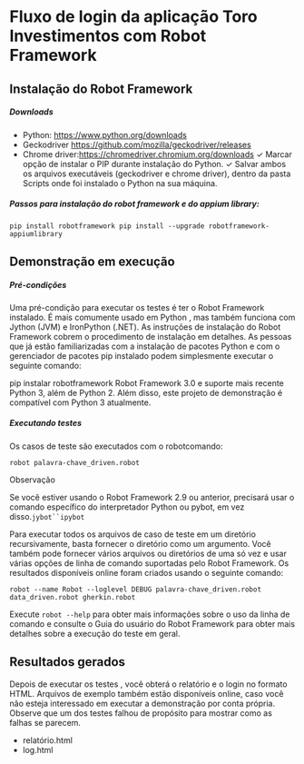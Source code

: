 # Fluxo de login da aplicação Toro Investimentos com Robot Framework 


## Instalação do Robot Framework 

##### Downloads
- Python: https://www.python.org/downloads
- Geckodriver https://github.com/mozilla/geckodriver/releases
- Chrome driver:https://chromedriver.chromium.org/downloads
✓ Marcar opção de instalar o PIP durante instalação do Python.
✓ Salvar ambos os arquivos executáveis (geckodriver e chrome driver), dentro da pasta Scripts onde foi instalado o Python na sua máquina.

##### Passos para instalação do robot framework e do appium library:

`pip install robotframework
pip install --upgrade robotframework-appiumlibrary`

## Demonstração em execução
##### Pré-condições
Uma pré-condição para executar os testes é ter o Robot Framework instalado. É mais comumente usado em Python , mas também funciona com Jython (JVM) e IronPython (.NET). As instruções de instalação do Robot Framework cobrem o procedimento de instalação em detalhes. As pessoas que já estão familiarizadas com a instalação de pacotes Python e com o gerenciador de pacotes pip instalado podem simplesmente executar o seguinte comando:

pip instalar robotframework
Robot Framework 3.0 e suporte mais recente Python 3, além de Python 2. Além disso, este projeto de demonstração é compatível com Python 3 atualmente.

##### Executando testes
Os casos de teste são executados com o robotcomando:

`robot palavra-chave_driven.robot
`

Observação

Se você estiver usando o Robot Framework 2.9 ou anterior, precisará usar o comando específico do interpretador Python ou pybot, em vez disso.`jybot``ipybot`

Para executar todos os arquivos de caso de teste em um diretório recursivamente, basta fornecer o diretório como um argumento. Você também pode fornecer vários arquivos ou diretórios de uma só vez e usar várias opções de linha de comando suportadas pelo Robot Framework. Os resultados disponíveis online foram criados usando o seguinte comando:

`robot --name Robot --loglevel DEBUG palavra-chave_driven.robot data_driven.robot gherkin.robot
`

Execute `robot --help` para obter mais informações sobre o uso da linha de comando e consulte o Guia do usuário do Robot Framework para obter mais detalhes sobre a execução do teste em geral.

## Resultados gerados
Depois de executar os testes , você obterá o relatório e o login no formato HTML. Arquivos de exemplo também estão disponíveis online, caso você não esteja interessado em executar a demonstração por conta própria. Observe que um dos testes falhou de propósito para mostrar como as falhas se parecem.

- relatório.html
- log.html


